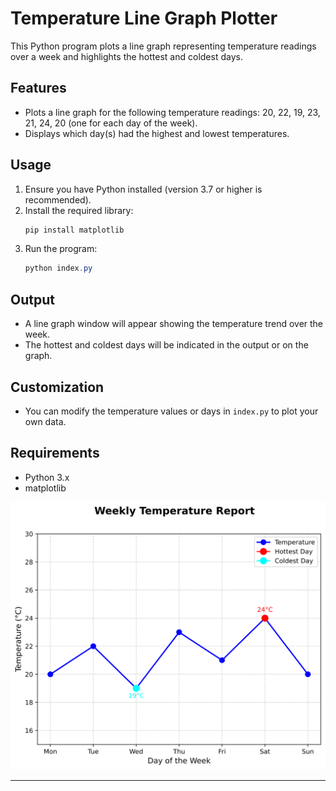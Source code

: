 # Temperature Line Graph Plotter

This Python program plots a line graph representing temperature readings over a week and highlights the hottest and coldest days.

## Features
- Plots a line graph for the following temperature readings: 20, 22, 19, 23, 21, 24, 20 (one for each day of the week).
- Displays which day(s) had the highest and lowest temperatures.

## Usage
1. Ensure you have Python installed (version 3.7 or higher is recommended).
2. Install the required library:
   ```powershell
   pip install matplotlib
   ```
3. Run the program:
   ```powershell
   python index.py
   ```

## Output
- A line graph window will appear showing the temperature trend over the week.
- The hottest and coldest days will be indicated in the output or on the graph.

## Customization
- You can modify the temperature values or days in `index.py` to plot your own data.

## Requirements
- Python 3.x
- matplotlib

![Temperature Line Graph](temperature_line_graph_plotter.svg)

---

